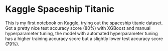 # Kaggle Spaceship Titanic

This is my first notebook on Kaggle, trying out the spaceship titanic dataset. Got a pretty nice test accuracy score (80%) with XGBoost and manual hyperparameter tuning, the model with automated hyperparameter tuning has a higher training accuracy score but a slightly lower test accuracy score (79%).

